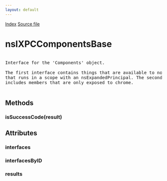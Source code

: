 ```yaml
---
layout: default
---
```

<div id='links'><a href="../index.html">Index</a>
<a href="http://dxr.mozilla.org/mozilla-central/source/js/xpconnect/idl/xpccomponents.idl">Source file</a>
</div>

# nsIXPCComponentsBase #
<pre>  
Interface for the 'Components' object.  
  
The first interface contains things that are available to non-chrome XBL code  
that runs in a scope with an nsExpandedPrincipal. The second interface  
includes members that are only exposed to chrome.  
  
</pre>
## Methods ##

### isSuccessCode(result) ###

## Attributes ##

### interfaces ###

### interfacesByID ###

### results ###

